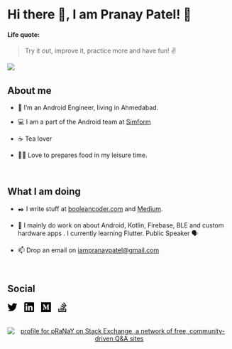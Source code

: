 # Hi there 👋, I am Pranay Patel! 🙏

#### Life quote:

> Try it out, improve it, practice more and have fun! ✌️

<img src="https://github.com/pranaypatel512/pranaypatel512/blob/master/social/pranaypatel512_github_profile.svg" >

## About me

* 👨‍ I’m an Android Engineer, living in Ahmedabad.

* 💻 I am a part of the Android team at [Simform](https://www.simform.com/)

* ☕ Tea lover

* 👨‍🍳 Love to prepares food in my leisure time.
<br>

## What I am doing

* ✒️ I write stuff at [booleancoder.com](https://booleancoder.com/) and [Medium](https://medium.com/@pranaypatel).

* 🙌 I mainly do work on about Android, Kotlin, Firebase, BLE and custom hardware apps . I currently learning Flutter. Public Speaker 🗣️

* 📫  Drop an email on iampranaypatel@gmail.com

<br>

## Social

[<img src="https://github.com/pranaypatel512/pranaypatel512/blob/master/social/twitter.svg" height="22" width="22">](https://twitter.com/pranaypatel_) &nbsp;&nbsp;
[<img src="https://github.com/pranaypatel512/pranaypatel512/blob/master/social/linkedin.svg" height="22" width="22">](https://www.linkedin.com/in/pranaypatel512/) &nbsp;&nbsp;
[<img src="https://github.com/pranaypatel512/pranaypatel512/blob/master/social/medium.svg" height="22" width="22">](https://medium.com/@pranaypatel) &nbsp;&nbsp;
[<img src="https://github.com/pranaypatel512/pranaypatel512/blob/master/social/stackoverflow.svg" height="22" width="22">](https://stackoverflow.com/users/2949612/pranay) &nbsp;&nbsp;

<br>

<center>
<a href="https://stackexchange.com/users/3529602"><img src="https://stackexchange.com/users/flair/3529602.png" width="208" height="58" alt="profile for pRaNaY on Stack Exchange, a network of free, community-driven Q&amp;A sites" title="profile for pRaNaY on Stack Exchange, a network of free, community-driven Q&amp;A sites"></a></center>
